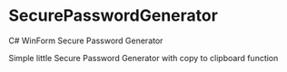 # SecurePasswordGenerator
C# WinForm Secure Password Generator

Simple little Secure Password Generator with copy to clipboard function
